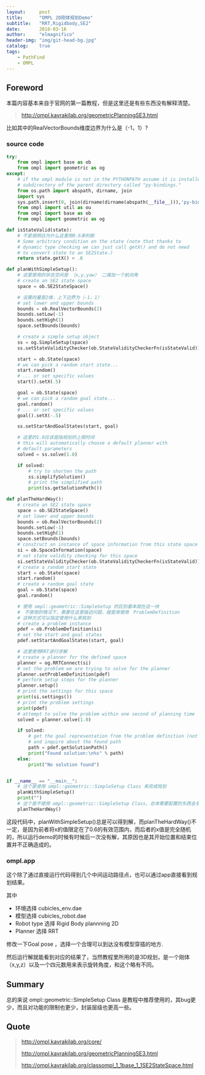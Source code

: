 ```yaml
---
layout:     post
title:      "OMPL 2D刚体规划Demo"
subtitle:   "RRT,Rigidbody,SE2"
date:       2018-03-16
author:     "elmagnifico"
header-img: "img/git-head-bg.jpg"
catalog:    true
tags:
    - PathFind
    - OMPL
---
```


## Foreword

本篇内容基本来自于官网的第一篇教程，但是这里还是有些东西没有解释清楚。
> http://ompl.kavrakilab.org/geometricPlanningSE3.html

比如其中的RealVectorBounds维度边界为什么是（-1，1）?

### source code

```python
try:
    from ompl import base as ob
    from ompl import geometric as og
except:
    # if the ompl module is not in the PYTHONPATH assume it is installed in a
    # subdirectory of the parent directory called "py-bindings."
    from os.path import abspath, dirname, join
    import sys
    sys.path.insert(0, join(dirname(dirname(abspath(__file__))),'py-bindings'))
    from ompl import util as ou
    from ompl import base as ob
    from ompl import geometric as og

def isStateValid(state):
    # 不是很明白为什么这里用0.6来判断
    # Some arbitrary condition on the state (note that thanks to
    # dynamic type checking we can just call getX() and do not need
    # to convert state to an SE2State.)
    return state.getX() < .6

def planWithSimpleSetup():
    # 这里使用的状态空间是 （x,y,yaw） 二维加一个航向角
    # create an SE2 state space
    space = ob.SE2StateSpace()

    # 设置向量是2维，上下边界为（-1，1）
    # set lower and upper bounds
    bounds = ob.RealVectorBounds(2)
    bounds.setLow(-1)
    bounds.setHigh(1)
    space.setBounds(bounds)

    # create a simple setup object
    ss = og.SimpleSetup(space)
    ss.setStateValidityChecker(ob.StateValidityCheckerFn(isStateValid))

    start = ob.State(space)
    # we can pick a random start state...
    start.random()
    # ... or set specific values
    start().setX(.5)

    goal = ob.State(space)
    # we can pick a random goal state...
    goal.random()
    # ... or set specific values
    goal().setX(-.5)

    ss.setStartAndGoalStates(start, goal)

    # 这里的1.0应该是指规划的上限时间
    # this will automatically choose a default planner with
    # default parameters
    solved = ss.solve(1.0)

    if solved:
        # try to shorten the path
        ss.simplifySolution()
        # print the simplified path
        print(ss.getSolutionPath())

def planTheHardWay():
    # create an SE2 state space
    space = ob.SE2StateSpace()
    # set lower and upper bounds
    bounds = ob.RealVectorBounds(2)
    bounds.setLow(-1)
    bounds.setHigh(1)
    space.setBounds(bounds)
    # construct an instance of space information from this state space
    si = ob.SpaceInformation(space)
    # set state validity checking for this space
    si.setStateValidityChecker(ob.StateValidityCheckerFn(isStateValid))
    # create a random start state
    start = ob.State(space)
    start.random()
    # create a random goal state
    goal = ob.State(space)
    goal.random()

    # 使用 ompl::geometric::SimpleSetup 的区别基本就在这一块
    #　不使用的情况下，需要在这里描述问题，就是用使用　ProblemDefinition
    # 这种方式可以指定使用什么来规划
    # create a problem instance
    pdef = ob.ProblemDefinition(si)
    # set the start and goal states
    pdef.setStartAndGoalStates(start, goal)

    # 这里使用RRT进行求解
    # create a planner for the defined space
    planner = og.RRTConnect(si)
    # set the problem we are trying to solve for the planner
    planner.setProblemDefinition(pdef)
    # perform setup steps for the planner
    planner.setup()
    # print the settings for this space
    print(si.settings())
    # print the problem settings
    print(pdef)
    # attempt to solve the problem within one second of planning time
    solved = planner.solve(1.0)

    if solved:
        # get the goal representation from the problem definition (not the same as the goal state)
        # and inquire about the found path
        path = pdef.getSolutionPath()
        print("Found solution:\n%s" % path)
    else:
        print("No solution found")


if __name__ == "__main__":
    # 这个是使用 ompl::geometric::SimpleSetup Class 来完成规划
    planWithSimpleSetup()
    print("")
    # 这个是不使用 ompl::geometric::SimpleSetup Class，总体需要配置的东西会多一些。
    planTheHardWay()
```

这段代码中，planWithSimpleSetup()总是可以得到解，而planTheHardWay()不一定，是因为前者将x的值限定在了0.6的有效范围内，而后者的x值是完全随机的，所以运行demo的时候有时候后一次没有解，其原因也是其开始位置和结束位置并不正确造成的。

### ompl.app

这个除了通过直接运行代码得到几个中间运动路径点，也可以通过app直接看到规划结果。

其中
- 环境选择 cubicles_env.dae
- 模型选择 cubicles_robot.dae
- Robot type 选择 Rigid Body plannning 2D
- Planner 选择 RRT

修改一下Goal pose ，选择一个合理可以到达没有模型穿插的地方.

然后运行解就能看到对应的结果了，当然教程里所用的是3D规划，是一个刚体（x,y,z）以及一个四元数用来表示旋转角度，和这个略有不同。

## Summary

总的来说 ompl::geometric::SimpleSetup Class 是教程中推荐使用的，其bug更少，而且对功能的限制也更少，封装层级也更高一些。

## Quote

> http://ompl.kavrakilab.org/core/
>
> http://ompl.kavrakilab.org/geometricPlanningSE3.html
>
> http://ompl.kavrakilab.org/classompl_1_1base_1_1SE2StateSpace.html
>
